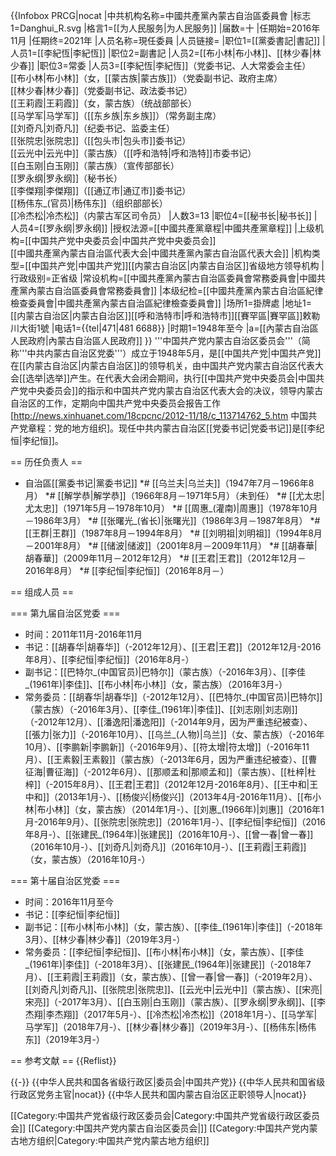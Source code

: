 {{Infobox PRCG|nocat
|中共机构名称=中國共產黨內蒙古自治區委員會
|标志1=Danghui_R.svg
|格言1=[[为人民服务|为人民服务]]
|届数=十
|任期始=2016年11月
|任期终=2021年
|人员名称=現任委員
|人员链接=
|职位1=[[黨委書記|書記]]
|人员1=[[李紀恆|李紀恆]]
|职位2=副書記
|人员2=[[布小林|布小林]]、[[林少春|林少春]]
|职位3=常委
|人员3=[[李紀恆|李紀恆]]（党委书记、人大常委会主任）<br>[[布小林|布小林]]（女，[[蒙古族|蒙古族]]）（党委副书记、政府主席）<br>[[林少春|林少春]]（党委副书记、政法委书记）<br>[[王莉霞|王莉霞]]（女，蒙古族）（统战部部长）<br>[[马学军|马学军]]（[[东乡族|东乡族]]）（常务副主席）<br>[[刘奇凡|刘奇凡]]（纪委书记、监委主任）<br>[[张院忠|张院忠]]（[[包头市|包头市]]委书记）<br>[[云光中|云光中]]（蒙古族）（[[呼和浩特|呼和浩特]]市委书记）<br>[[白玉刚|白玉刚]]（蒙古族）（宣传部部长）<br>[[罗永纲|罗永纲]]（秘书长）<br>[[李傑翔|李傑翔]]（[[通辽市|通辽市]]委书记）<br>[[杨伟东_(官员)|杨伟东]]（组织部部长）<br>[[冷杰松|冷杰松]]（内蒙古军区司令员）
|人数3=13
|职位4=[[秘书长|秘书长]]
|人员4=[[罗永纲|罗永纲]]
|授权法源=[[中國共產黨章程|中國共產黨章程]]
|上级机构=[[中国共产党中央委员会|中国共产党中央委员会]]<br />[[中國共產黨內蒙古自治區代表大会|中國共產黨內蒙古自治區代表大会]]
|机构类型=[[中国共产党|中国共产党]][[内蒙古自治区|内蒙古自治区]]省级地方领导机构
|行政级别=正省级
|常设机构=[[中國共產黨內蒙古自治區委員會常務委員會|中國共產黨內蒙古自治區委員會常務委員會]]
|本级纪检=[[中國共產黨內蒙古自治區紀律檢查委員會|中國共產黨內蒙古自治區紀律檢查委員會]]
|场所1=掛牌處
|地址1=[[内蒙古自治区|内蒙古自治区]][[呼和浩特市|呼和浩特市]][[賽罕區|賽罕區]]敕勒川大街1號
|电话1={{tel|471|481 6688}}
|时期1=1948年至今
|a=[[內蒙古自治區人民政府|內蒙古自治區人民政府]]
}}
'''中国共产党内蒙古自治区委员会'''（简称'''中共内蒙古自治区党委'''）成立于1948年5月，是[[中国共产党|中国共产党]]在[[内蒙古自治区|内蒙古自治区]]的领导机关，由中国共产党内蒙古自治区代表大会[[选举|选举]]产生。在代表大会闭会期间，执行[[中国共产党中央委员会|中国共产党中央委员会]]的指示和中国共产党内蒙古自治区代表大会的决议，领导内蒙古自治区的工作，定期向中国共产党中央委员会报告工作<ref>[http://news.xinhuanet.com/18cpcnc/2012-11/18/c_113714762_5.htm 中国共产党章程：党的地方组织]</ref>。现任中共内蒙古自治区[[党委书记|党委书记]]是[[李纪恒|李纪恒]]。

== 历任负责人 ==
* 自治區[[黨委书记|黨委书记]]
*# [[乌兰夫|乌兰夫]]（1947年7月－1966年8月）
*# [[解学恭|解学恭]]（1966年8月－1971年5月）（未到任）
*# [[尤太忠|尤太忠]]（1971年5月－1978年10月）
*# [[周惠_(灌南)|周惠]]（1978年10月－1986年3月）
*# [[张曙光_(省长)|张曙光]]（1986年3月－1987年8月）
*# [[王群|王群]]（1987年8月－1994年8月）
*# [[刘明祖|刘明祖]]（1994年8月－2001年8月）
*# [[储波|储波]]（2001年8月－2009年11月）
*# [[胡春華|胡春華]]（2009年11月－2012年12月）
*# [[王君|王君]]（2012年12月－2016年8月）
*# [[李纪恒|李纪恒]]（2016年8月－）

== 组成人员 ==

=== 第九届自治区党委 ===
* 时间：2011年11月-2016年11月
* 书记：[[胡春华|胡春华]]（-2012年12月）、[[王君|王君]]（2012年12月-2016年8月）、[[李纪恒|李纪恒]]（2016年8月-）
* 副书记：[[巴特尔_(中国官员)|巴特尔]]（蒙古族）（-2016年3月）、[[李佳_(1961年)|李佳]]、[[布小林|布小林]]（女，蒙古族）（2016年3月-）
* 常务委员：[[胡春华|胡春华]]（-2012年12月）、[[巴特尔_(中国官员)|巴特尔]]（蒙古族）（-2016年3月）、[[李佳_(1961年)|李佳]]、[[刘志刚|刘志刚]]（-2012年12月）、[[潘逸阳|潘逸阳]]（-2014年9月，因为严重违纪被查）、[[張力|张力]]（-2016年10月）、[[乌兰_(人物)|乌兰]]（女、蒙古族）（-2016年10月）、[[李鹏新|李鹏新]]（-2016年9月）、[[符太增|符太增]]（-2016年11月）、[[王素毅|王素毅]]（蒙古族）（-2013年6月，因为严重违纪被查）、[[曹征海|曹征海]]（-2012年6月）、[[那顺孟和|那顺孟和]]（蒙古族）、[[杜梓|杜梓]]（-2015年8月）、[[王君|王君]]（2012年12月-2016年8月）、[[王中和|王中和]]（2013年1月-）、[[杨俊兴|杨俊兴]]（2013年4月-2016年11月）、[[布小林|布小林]]（女，蒙古族）（2014年1月-）、[[刘惠_(1966年)|刘惠]]（2016年1月-2016年9月）、[[张院忠|张院忠]]（2016年1月-）、[[李纪恒|李纪恒]]（2016年8月-）、[[张建民_(1964年)|张建民]]（2016年10月-）、[[曾一春|曾一春]]（2016年10月-）、[[刘奇凡|刘奇凡]]（2016年10月-）、[[王莉霞|王莉霞]]（女，蒙古族）（2016年10月-）

=== 第十届自治区党委 ===
* 时间：2016年11月至今
* 书记：[[李纪恒|李纪恒]]
* 副书记：[[布小林|布小林]]（女，蒙古族）、[[李佳_(1961年)|李佳]]（-2018年3月）、[[林少春|林少春]]（2019年3月-）
* 常务委员：[[李纪恒|李纪恒]]、[[布小林|布小林]]（女，蒙古族）、[[李佳_(1961年)|李佳]]（-2018年3月）、[[张建民_(1964年)|张建民]]（-2018年7月）、[[王莉霞|王莉霞]]（女，蒙古族）、[[曾一春|曾一春]]（-2019年2月）、[[刘奇凡|刘奇凡]]、[[张院忠|张院忠]]、[[云光中|云光中]]（蒙古族）、[[宋亮|宋亮]]（-2017年3月）、[[白玉刚|白玉刚]]（蒙古族）、[[罗永纲|罗永纲]]、[[李杰翔|李杰翔]]（2017年5月-）、[[冷杰松|冷杰松]]（2018年1月-）、[[马学军|马学军]]（2018年7月-）、[[林少春|林少春]]（2019年3月-）、[[杨伟东|杨伟东]]（2019年3月-）

== 参考文献 ==
{{Reflist}}

{{-}}
{{中华人民共和国各省级行政区|委员会|中国共产党}}
{{中华人民共和国省级行政区党务主官|nocat}}
{{中华人民共和国内蒙古自治区正职领导人|nocat}}

[[Category:中国共产党省级行政区委员会|Category:中国共产党省级行政区委员会]]
[[Category:中国共产党内蒙古自治区委员会|]]
[[Category:中国共产党内蒙古地方组织|Category:中国共产党内蒙古地方组织]]